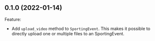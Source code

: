 ## 0.1.0 (2022-01-14)

Feature:
- Add `upload_video` method to `SportingEvent`. This makes it possible to directly upload one or multiple files to an SportingEvent.